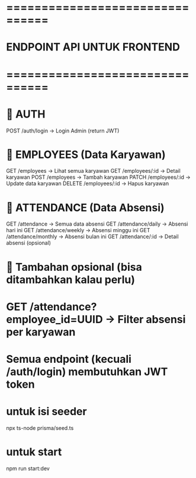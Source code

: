 # ================================

# ENDPOINT API UNTUK FRONTEND

# ================================

# 🔐 AUTH

POST /auth/login → Login Admin (return JWT)

# 👥 EMPLOYEES (Data Karyawan)

GET /employees → Lihat semua karyawan
GET /employees/:id → Detail karyawan
POST /employees → Tambah karyawan
PATCH /employees/:id → Update data karyawan
DELETE /employees/:id → Hapus karyawan

# 📆 ATTENDANCE (Data Absensi)

GET /attendance → Semua data absensi
GET /attendance/daily → Absensi hari ini
GET /attendance/weekly → Absensi minggu ini
GET /attendance/monthly → Absensi bulan ini
GET /attendance/:id → Detail absensi (opsional)

# 📌 Tambahan opsional (bisa ditambahkan kalau perlu)

# GET /attendance?employee_id=UUID → Filter absensi per karyawan

# Semua endpoint (kecuali /auth/login) membutuhkan JWT token

# untuk isi seeder

npx ts-node prisma/seed.ts

# untuk start

npm run start:dev
